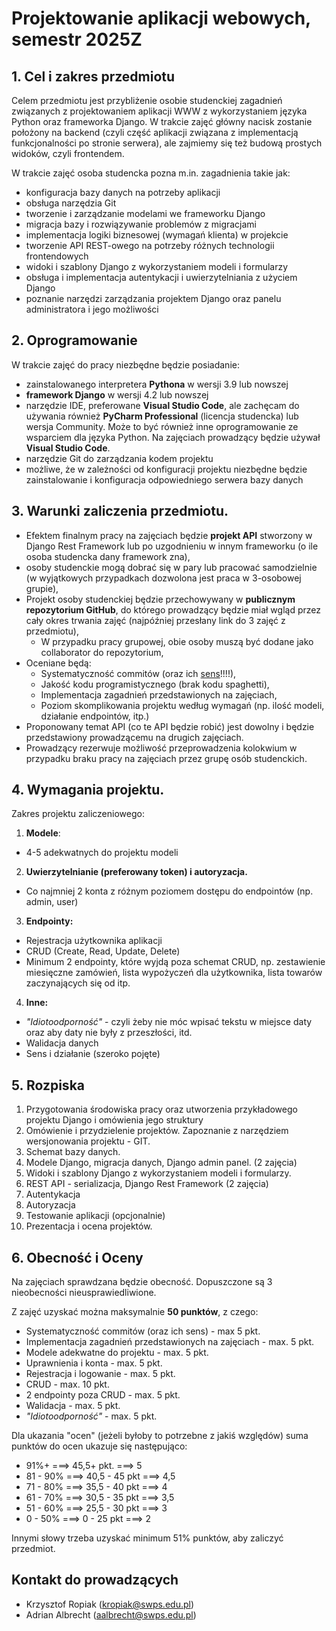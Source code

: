 # Projektowanie aplikacji webowych, semestr 2025Z

## 1. Cel i zakres przedmiotu

Celem przedmiotu jest przybliżenie osobie studenckiej zagadnień związanych z projektowaniem aplikacji WWW z wykorzystaniem języka Python oraz frameworka Django. W trakcie zajęć główny nacisk zostanie położony na backend (czyli część aplikacji związana z implementacją funkcjonalności po stronie serwera), ale zajmiemy się też budową prostych widoków, czyli frontendem.

W trakcie zajęć osoba studencka pozna m.in. zagadnienia takie jak:
* konfiguracja bazy danych na potrzeby aplikacji
* obsługa narzędzia Git
* tworzenie i zarządzanie modelami we frameworku Django
* migracja bazy i rozwiązywanie problemów z migracjami
* implementacja logiki biznesowej (wymagań klienta) w projekcie
* tworzenie API REST-owego na potrzeby różnych technologii frontendowych
* widoki i szablony Django z wykorzystaniem modeli i formularzy
* obsługa i implementacja autentykacji i uwierzytelniania z użyciem Django
* poznanie narzędzi zarządzania projektem Django oraz panelu administratora i jego możliwości


## 2. Oprogramowanie

W trakcie zajęć do pracy niezbędne będzie posiadanie:
* zainstalowanego interpretera **Pythona** w wersji 3.9 lub nowszej
* **framework Django** w wersji 4.2 lub nowszej
* narzędzie IDE, preferowane **Visual Studio Code**, ale zachęcam do używania również **PyCharm Professional** (licencja studencka) lub wersja Community. Może to być również inne oprogramowanie ze wsparciem dla języka Python. Na zajęciach prowadzący będzie używał **Visual Studio Code**.
* narzędzie Git do zarządzania kodem projektu
* możliwe, że w zależności od konfiguracji projektu niezbędne będzie zainstalowanie i konfiguracja odpowiedniego serwera bazy danych

## 3. Warunki zaliczenia przedmiotu.

- Efektem finalnym pracy na zajęciach będzie **projekt API** stworzony w Django Rest Framework lub po uzgodnieniu w innym frameworku (o ile osoba studencka dany framework zna),
- osoby studenckie mogą dobrać się w pary lub pracować samodzielnie (w wyjątkowych przypadkach dozwolona jest praca w 3-osobowej grupie),
- Projekt osoby studenckiej będzie przechowywany w **publicznym repozytorium GitHub**, do którego prowadzący będzie miał wgląd przez cały okres trwania zajęć (najpóźniej przesłany link do 3 zajęć z przedmiotu),
   - W przypadku pracy grupowej, obie osoby muszą być dodane jako collaborator do repozytorium,
- Oceniane będą:
   - Systematyczność commitów (oraz ich [sens](https://medium.com/@steveamaza/how-to-write-a-proper-git-commit-message-e028865e5791)!!!!),
   - Jakość kodu programistycznego (brak kodu spaghetti),
   - Implementacja zagadnień przedstawionych na zajęciach,
   - Poziom skomplikowania projektu według wymagań (np. ilość modeli, działanie endpointów, itp.)
- Proponowany temat API (co te API będzie robić) jest dowolny i będzie przedstawiony prowadzącemu na drugich zajęciach.
- Prowadzący rezerwuje możliwość przeprowadzenia kolokwium w przypadku braku pracy na zajęciach przez grupę osób studenckich.

## 4. Wymagania projektu.

Zakres projektu zaliczeniowego:
1.	**Modele**:
* 4-5 adekwatnych do projektu modeli
2.	**Uwierzytelnianie (preferowany token) i autoryzacja.**
* Co najmniej 2 konta z różnym poziomem dostępu do endpointów (np. admin, user)
3.	**Endpointy:**
* Rejestracja użytkownika aplikacji
* CRUD (Create, Read, Update, Delete)
* Minimum 2 endpointy, które wyjdą poza schemat CRUD, np. zestawienie miesięczne zamówień, lista wypożyczeń dla użytkownika, lista towarów zaczynających się od itp.
4. **Inne:**
* *"Idiotoodporność"* - czyli żeby nie móc wpisać tekstu w miejsce daty oraz aby daty nie były z przeszłości, itd.
* Walidacja danych
* Sens i działanie (szeroko pojęte)

## 5. Rozpiska
1. Przygotowania środowiska pracy oraz utworzenia przykładowego projektu Django i omówienia jego struktury
2. Omówienie i przydzielenie projektów. Zapoznanie z narzędziem wersjonowania projektu - GIT.
3. Schemat bazy danych.
4. Modele Django, migracja danych, Django admin panel. (2 zajęcia)
5. Widoki i szablony Django z wykorzystaniem modeli i formularzy.
6. REST API - serializacja, Django Rest Framework (2 zajęcia)
7. Autentykacja
8. Autoryzacja
9. Testowanie aplikacji (opcjonalnie)
10. Prezentacja i ocena projektów.

## 6. Obecność i Oceny
Na zajęciach sprawdzana będzie obecność. Dopuszczone są 3 nieobecności nieusprawiedliwione. 

Z zajęć uzyskać można maksymalnie **50 punktów**, z czego:
* Systematyczność commitów (oraz ich sens) - max 5 pkt.
* Implementacja zagadnień przedstawionych na zajęciach - max. 5 pkt.
* Modele adekwatne do projektu - max. 5 pkt.
* Uprawnienia i konta - max. 5 pkt.
* Rejestracja i logowanie - max. 5 pkt.
* CRUD - max. 10 pkt.
* 2 endpointy poza CRUD - max. 5 pkt.
* Walidacja -  max. 5 pkt.
* *"Idiotoodporność"* - max. 5 pkt.

Dla ukazania "ocen" (jeżeli byłoby to potrzebne z jakiś względów) suma punktów do ocen ukazuje się następująco:
- 91%+ ===> 45,5+ pkt. ===> 5
- 81 - 90% ===> 40,5 - 45 pkt ===> 4,5
- 71 - 80% ===> 35,5 - 40 pkt ===> 4
- 61 - 70% ===> 30,5 - 35 pkt ===> 3,5
- 51 - 60% ===> 25,5 - 30 pkt ===> 3
- 0 - 50% ===> 0 - 25 pkt ===> 2

Innymi słowy trzeba uzyskać minimum 51% punktów, aby zaliczyć przedmiot.

## Kontakt do prowadzących
- Krzysztof Ropiak ([kropiak@swps.edu.pl](mailto:kropiak@swps.edu.pl))
- Adrian Albrecht ([aalbrecht@swps.edu.pl](mailto:aalbrecht@swps.edu.pl))
